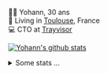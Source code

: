 <p>
  👨🏻 <bold>Yohann</bold>, 30 ans<br/>
  💼 Living in <a href="https://www.google.com/maps?q=toulouse">Toulouse</a>, France<br/>
  💻 CTO at <a href="https://trayvisor.com/">Trayvisor</a><br/>
</p>

<a href="https://github.com/anuraghazra/github-readme-stats"><img align="center" src="https://github-readme-stats-dviw-8taegaswk-yohann84ls-projects.vercel.app//api?username=yohann84L&show_icons=true&include_all_commits=true" alt="Yohann's github stats" /> </a>


<details>
  <summary>Some stats ...</summary><br/>
  

<!--START_SECTION:waka-->
![Code Time](http://img.shields.io/badge/Code%20Time-1%2C385%20hrs%2027%20mins-blue)

![Profile Views](http://img.shields.io/badge/Profile%20Views-0-blue)

**🐱 My GitHub Data** 

> 📦 441.0 kB Used in GitHub's Storage 
 > 
> 🏆 618 Contributions in the Year 2025
 > 
> 🚫 Not Opted to Hire
 > 
> 📜 26 Public Repositories 
 > 
> 🔑 21 Private Repositories 
 > 
**I'm an Early 🐤** 

```text
🌞 Morning                38792 commits       ███████░░░░░░░░░░░░░░░░░░   29.19 % 
🌆 Daytime                77366 commits       ███████████████░░░░░░░░░░   58.22 % 
🌃 Evening                16542 commits       ███░░░░░░░░░░░░░░░░░░░░░░   12.45 % 
🌙 Night                  181 commits         ░░░░░░░░░░░░░░░░░░░░░░░░░   00.14 % 
```
📅 **I'm Most Productive on Thursday** 

```text
Monday                   25772 commits       █████░░░░░░░░░░░░░░░░░░░░   19.39 % 
Tuesday                  24963 commits       █████░░░░░░░░░░░░░░░░░░░░   18.79 % 
Wednesday                26621 commits       █████░░░░░░░░░░░░░░░░░░░░   20.03 % 
Thursday                 26669 commits       █████░░░░░░░░░░░░░░░░░░░░   20.07 % 
Friday                   26439 commits       █████░░░░░░░░░░░░░░░░░░░░   19.90 % 
Saturday                 977 commits         ░░░░░░░░░░░░░░░░░░░░░░░░░   00.74 % 
Sunday                   1440 commits        ░░░░░░░░░░░░░░░░░░░░░░░░░   01.08 % 
```


📊 **This Week I Spent My Time On** 

```text
🕑︎ Time Zone: Europe/Paris

💬 Programming Languages: 
Image (svg)              11 hrs 31 mins      ███████████████████████░░   93.11 % 
Other                    51 mins             ██░░░░░░░░░░░░░░░░░░░░░░░   06.89 % 

🔥 Editors: 
Figma                    9 hrs 28 mins       ███████████████████░░░░░░   76.62 % 
Zed                      2 hrs 37 mins       █████░░░░░░░░░░░░░░░░░░░░   21.16 % 
Notes                    16 mins             █░░░░░░░░░░░░░░░░░░░░░░░░   02.22 % 

💻 Operating System: 
Mac                      12 hrs 22 mins      █████████████████████████   100.00 % 
```

**I Mostly Code in Python** 

```text
Python                   26 repos            ██████████████░░░░░░░░░░░   54.17 % 
Jupyter Notebook         4 repos             ██░░░░░░░░░░░░░░░░░░░░░░░   08.33 % 
JavaScript               3 repos             ██░░░░░░░░░░░░░░░░░░░░░░░   06.25 % 
HTML                     2 repos             █░░░░░░░░░░░░░░░░░░░░░░░░   04.17 % 
Shell                    1 repo              █░░░░░░░░░░░░░░░░░░░░░░░░   02.08 % 
```




 Last Updated on 06/10/2025 00:49:30 UTC
<!--END_SECTION:waka-->
